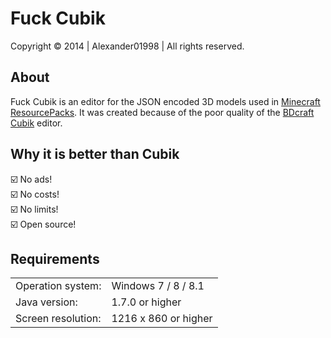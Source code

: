 # Fuck Cubik
Copyright © 2014 | Alexander01998 | All rights reserved.

## About
Fuck Cubik is an editor for the JSON encoded 3D models used in <a href="http://minecraft.net" target="_blank">Minecraft</a> <a href="http://minecraft.gamepedia.com/Resource_Pack" target="_blank">ResourcePacks</a>. It was created because of the poor quality of the <a href="http://bdcraft.net/cubik" target="_blank">BDcraft Cubik</a> editor.

## Why it is better than Cubik
:ballot_box_with_check: No ads!  
:ballot_box_with_check: No costs!  
:ballot_box_with_check: No limits!  
:ballot_box_with_check: Open source!  

## Requirements
<table>
<tr>
<td>Operation system:
<td>Windows 7 / 8 / 8.1
<tr>
<td>Java version:
<td>1.7.0 or higher
<tr>
<td>Screen resolution:
<td>1216 x 860 or higher
</table>
